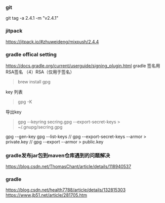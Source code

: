### git
git tag -a 2.4.1 -m "v2.4.1"

### jitpack
https://jitpack.io/#zhuweideng/mixpush/2.4.4


### gradle offical setting
https://docs.gradle.org/current/userguide/signing_plugin.html
gradle 签名用RSA签名
（4）RSA（仅用于签名）

> brew install gpg

key 列表  
> gpg -K 

导出key
> gpg --keyring secring.gpg --export-secret-keys > ~/.gnupg/secring.gpg

gpg --gen-key
gpg --list-keys
// gpg --export-secret-keys --armor > private.key
// gpg --export --armor > public.key


### gradle发布jar包到maven仓库遇到的问题解决
https://blog.csdn.net/ThomasChant/article/details/118940537

### gradle 
https://blog.csdn.net/health7788/article/details/132815303
https://www.jb51.net/article/281705.htm